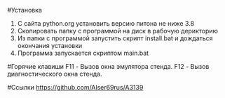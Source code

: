 #Установка

1. С сайта python.org установить версию питона не ниже 3.8
2. Скопировать папку с программой на диск в рабочую дерикторию
2. Из папки с программой запустить скрипт install.bat и дождаться окончания установки
2. Программа запускается скриптом main.bat

#Горячие клавиши
F11 - Вызов окна эмулятора стенда.
F12 - Вызов диагностического окна стенда.

#Ссылки
https://github.com/Alser69rus/A3139